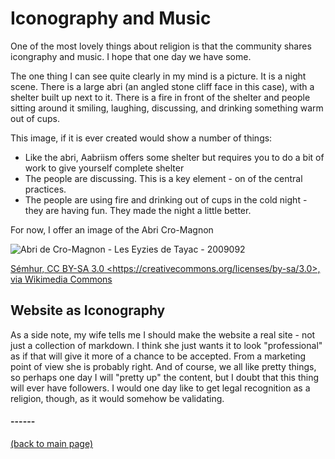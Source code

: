# Iconography and Music

One of the most lovely things about religion is that the community shares icongraphy and music.  I hope that one day we have some.

The one thing I can see quite clearly in my mind is a picture.  It is a night scene.  There is a large abri (an angled stone cliff face in this case), with a shelter built up next to it.  There is a fire in front of the shelter and people sitting around it smiling, laughing, discussing, and drinking something warm out of cups.

This image, if it is ever created would show a number of things:  
* Like the abri, Aabriism offers some shelter but requires you to do a bit of work to give yourself complete shelter
* The people are discussing.  This is a key element - on of the central practices.
* The people are using fire and drinking out of cups in the cold night - they are having fun.  They made the night a little better.

For now, I offer an image of the Abri Cro-Magnon

![Abri de Cro-Magnon - Les Eyzies de Tayac - 2009092](https://upload.wikimedia.org/wikipedia/commons/thumb/c/c9/Abri_de_Cro-Magnon_-_Les_Eyzies_de_Tayac_-_20090925.jpg/512px-Abri_de_Cro-Magnon_-_Les_Eyzies_de_Tayac_-_20090925.jpg "Abri de Cro-Magnon - Les Eyzies de Tayac - 20090925") 

[Sémhur, CC BY-SA 3.0 &lt;https://creativecommons.org/licenses/by-sa/3.0&gt;, via Wikimedia Commons](https://commons.wikimedia.org/wiki/File:Abri_de_Cro-Magnon_-_Les_Eyzies_de_Tayac_-_20090925.jpg)


## Website as Iconography
As a side note, my wife tells me I should make the website a real site - not just a collection of markdown.  I think she just wants it to look "professional" as if that will give it more of a chance to be accepted.   From a marketing point of view she is probably right.  And of course, we all like pretty things, so perhaps one day I will "pretty up" the content, but I doubt that this thing will ever have followers.  I would one day like to get legal recognition as a religion, though, as it would somehow be validating.



#### ------
[(back to main page)](../index.html)